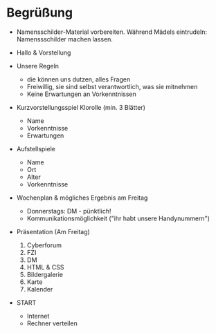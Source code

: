 # Begrüßung

* Namensschilder-Material vorbereiten. Während Mädels eintrudeln: Namenssschilder machen lassen.
* Hallo & Vorstellung
* Unsere Regeln
    * die können uns dutzen, alles Fragen 
    * Freiwillig, sie sind selbst verantwortlich, was sie mitnehmen  
    * Keine Erwartungen an Vorkenntnissen
* Kurzvorstellungsspiel Klorolle (min. 3 Blätter)
    * Name
    * Vorkenntnisse
    * Erwartungen  
* Aufstellspiele
    * Name 
    * Ort
    * Alter
    * Vorkenntnisse
* Wochenplan & mögliches Ergebnis am Freitag 
    * Donnerstags: DM - pünktlich!
    * Kommunikationsmöglichkeit ("ihr habt unsere Handynummern")
* Präsentation (Am Freitag)
    1. Cyberforum
    2. FZI
    3. DM
    4. HTML & CSS
    5. Bildergalerie
    6. Karte
    7. Kalender

* START
    * Internet
    * Rechner verteilen     
